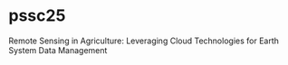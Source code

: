 # pssc25
Remote Sensing in Agriculture: Leveraging Cloud Technologies for Earth System Data Management
